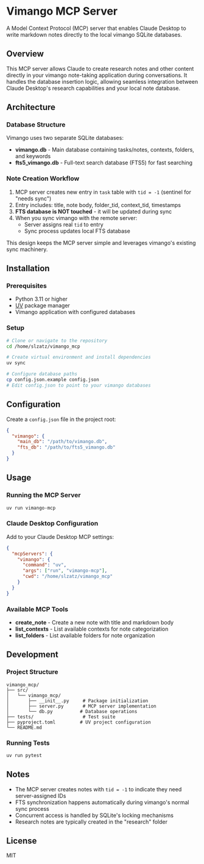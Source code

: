 # Vimango MCP Server

A Model Context Protocol (MCP) server that enables Claude Desktop to write markdown notes directly to the local vimango SQLite databases.

## Overview

This MCP server allows Claude to create research notes and other content directly in your vimango note-taking application during conversations. It handles the database insertion logic, allowing seamless integration between Claude Desktop's research capabilities and your local note database.

## Architecture

### Database Structure

Vimango uses two separate SQLite databases:
- **vimango.db** - Main database containing tasks/notes, contexts, folders, and keywords
- **fts5_vimango.db** - Full-text search database (FTS5) for fast searching

### Note Creation Workflow

1. MCP server creates new entry in `task` table with `tid = -1` (sentinel for "needs sync")
2. Entry includes: title, note body, folder_tid, context_tid, timestamps
3. **FTS database is NOT touched** - it will be updated during sync
4. When you sync vimango with the remote server:
   - Server assigns real `tid` to entry
   - Sync process updates local FTS database

This design keeps the MCP server simple and leverages vimango's existing sync machinery.

## Installation

### Prerequisites

- Python 3.11 or higher
- [UV](https://github.com/astral-sh/uv) package manager
- Vimango application with configured databases

### Setup

```bash
# Clone or navigate to the repository
cd /home/slzatz/vimango_mcp

# Create virtual environment and install dependencies
uv sync

# Configure database paths
cp config.json.example config.json
# Edit config.json to point to your vimango databases
```

## Configuration

Create a `config.json` file in the project root:

```json
{
  "vimango": {
    "main_db": "/path/to/vimango.db",
    "fts_db": "/path/to/fts5_vimango.db"
  }
}
```

## Usage

### Running the MCP Server

```bash
uv run vimango-mcp
```

### Claude Desktop Configuration

Add to your Claude Desktop MCP settings:

```json
{
  "mcpServers": {
    "vimango": {
      "command": "uv",
      "args": ["run", "vimango-mcp"],
      "cwd": "/home/slzatz/vimango_mcp"
    }
  }
}
```

### Available MCP Tools

- **create_note** - Create a new note with title and markdown body
- **list_contexts** - List available contexts for note categorization
- **list_folders** - List available folders for note organization

## Development

### Project Structure

```
vimango_mcp/
├── src/
│   └── vimango_mcp/
│       ├── __init__.py     # Package initialization
│       ├── server.py       # MCP server implementation
│       └── db.py          # Database operations
├── tests/                  # Test suite
├── pyproject.toml         # UV project configuration
└── README.md
```

### Running Tests

```bash
uv run pytest
```

## Notes

- The MCP server creates notes with `tid = -1` to indicate they need server-assigned IDs
- FTS synchronization happens automatically during vimango's normal sync process
- Concurrent access is handled by SQLite's locking mechanisms
- Research notes are typically created in the "research" folder

## License

MIT
